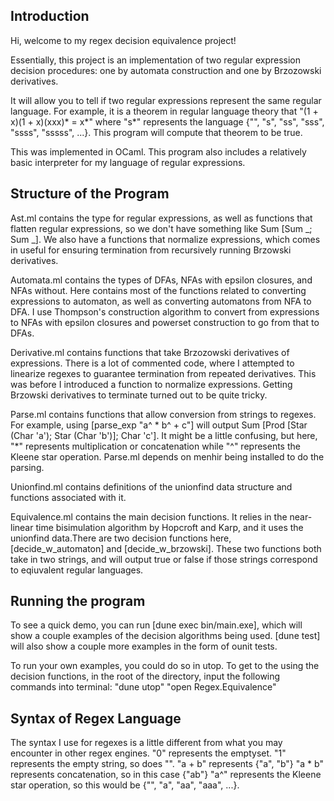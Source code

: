 ## Introduction
Hi, welcome to my regex decision equivalence project!

Essentially, this project is an implementation of two regular expression decision procedures: one by automata construction and one by Brzozowski derivatives.

It will allow you to tell if two regular expressions represent the same regular language. For example, it is a theorem in regular language theory that "(1 + x)(1 + x)(xxx)* = x*" where "s*" represents the language {"", "s", "ss", "sss", "ssss", "sssss", ...}. This program will compute that theorem to be true.

This was implemented in OCaml. This program also includes a relatively basic interpreter for my language of regular expressions. 

## Structure of the Program
Ast.ml contains the type for regular expressions, as well as functions that flatten regular expressions, so we don't have something like Sum [Sum _; Sum _]. We also have a functions that normalize expressions, which comes in useful for ensuring termination from recursively running Brzowski derivatives. 

Automata.ml contains the types of DFAs, NFAs with epsilon closures, and NFAs without. Here contains most of the functions related to converting expressions to automaton, as well as converting automatons from NFA to DFA. I use Thompson's construction algorithm to convert from expressions to NFAs with epsilon closures and powerset construction to go from that to DFAs. 

Derivative.ml contains functions that take Brzozowski derivatives of expressions. There is a lot of commented code, where I attempted to linearize regexes to guarantee termination from repeated derivatives. This was before I introduced a function to normalize expressions. Getting Brzowski derivatives to terminate turned out to be quite tricky.

Parse.ml contains functions that allow conversion from strings to regexes. For example, using [parse_exp "a^ * b^ + c"] will output Sum [Prod [Star (Char 'a'); Star (Char 'b')]; Char 'c']. It might be a little confusing, but here, "*" represents multiplication or concatenation while "^" represents the Kleene star operation. Parse.ml depends on menhir being installed to do the parsing.

Unionfind.ml contains definitions of the unionfind data structure and functions associated with it. 

Equivalence.ml contains the main decision functions. It relies in the near-linear time bisimulation algorithm by Hopcroft and Karp, and it uses the unionfind data.There are two decision functions here, [decide_w_automaton] and [decide_w_brzowski]. These two functions both take in two strings, and will output true or false if those strings correspond to eqiuvalent regular languages.

## Running the program
To see a quick demo, you can run [dune exec bin/main.exe], which will show a couple examples of the decision algorithms being used. [dune test] will also show a couple more examples in the form of ounit tests.

To run your own examples, you could do so in utop. To get to the using the decision functions, in the root of the directory, input the following commands into terminal:
"dune utop"
"open Regex.Equivalence"

## Syntax of Regex Language
The syntax I use for regexes is a little different from what you may encounter
in other regex engines. 
"0" represents the emptyset. 
"1" represents the empty string, so does "".
"a + b" represents {"a", "b"}
"a * b" represents concatenation, so in this case {"ab"}
"a^" represents the Kleene star operation, so this would be {"", "a", "aa", "aaa", ...}.






